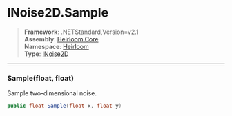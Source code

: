 # INoise2D.Sample

> **Framework**: .NETStandard,Version=v2.1  
> **Assembly**: [Heirloom.Core][0]  
> **Namespace**: [Heirloom][0]  
> **Type**: [INoise2D][1]  

--------------------------------------------------------------------------------

### Sample(float, float)

Sample two-dimensional noise.

```cs
public float Sample(float x, float y)
```

[0]: ..\Heirloom.Core.md
[1]: Heirloom.INoise2D.md
